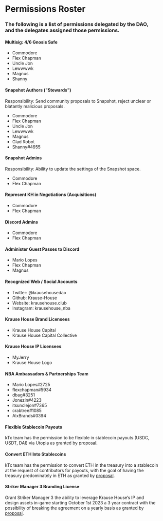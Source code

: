 # Permissions Roster

### The following is a list of permissions delegated by the DAO, and the delegates assigned those permissions.

#### Multisig: 4/6 Gnosis Safe

- Commodore
- Flex Chapman
- Uncle Jon
- Lewwwwk
- Magnus
- Shanny

#### Snapshot Authors ("Stewards")

Responsibility: Send community proposals to Snapshot, reject unclear or blatantly malicious proposals.

- Commodore
- Flex Chapman
- Uncle Jon
- Lewwwwk
- Magnus
- Glad Robot
- Shanny#4955

#### Snapshot Admins

Responsibility: Ability to update the settings of the Snapshot space.

- Commodore
- Flex Chapman

#### Represent KH in Negotiations (Acquisitions)

- Commodore
- Flex Chapman

#### Discord Admins

- Commodore
- Flex Chapman

#### Administer Guest Passes to Discord

- Mario Lopes
- Flex Chapman
- Magnus

#### Recognized Web / Social Accounts

- Twitter: @krausehousedao
- Github: Krause-House
- Website: krausehouse.club
- Instagram: krausehouse_nba

#### Krause House Brand Licensees

- Krause House Capital
- Krause House Capital Collective

#### Krause House IP Licensees

- MyJerry
- Krause House Logo

#### NBA Ambassadors & Partnerships Team

- Mario Lopes#2725
- flexchapman#5934
- dbag#3251
- Jonezin#4223
- itsunclejon#7365
- crabtree#1085
- AlxBrands#0394

#### Flexible Stablecoin Payouts 

kTx team has the permission to be flexible in stablecoin payouts (USDC, USDT, DAI) via Utopia as granted by [proposal](https://snapshot.org/#/krausehouse.eth/proposal/0xed47f38438e35d9a113199a2e25f43b201eff321ccee9f9d1eb2c64fd20a79e7).

#### Convert ETH Into Stablecoins

kTx team has the permission to convert ETH in the treasury into a stablecoin at the request of contributors for payouts, with the goal of having the treasury predominately in ETH as granted by [proposal](https://snapshot.org/#/krausehouse.eth/proposal/0x0bad507607263dbf7705a80a2fa09bb70d123affade628d7f2a9e07a90d258ea).

#### Striker Manager 3 Branding License

Grant Striker Manager 3 the ability to leverage Krause House’s IP and design assets in-game starting October 1st 2023 a 3 year contract with the possibility of breaking the agreement on a yearly basis as granted by [proposal](https://snapshot.org/#/krausehouse.eth/proposal/0x80a174ff714406268c8a5328b58dea8136509cfaeacb36e106747c49d656d0ef).
